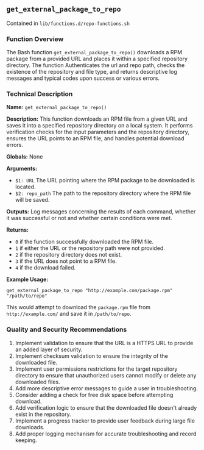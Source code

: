## `get_external_package_to_repo`

Contained in `lib/functions.d/repo-functions.sh`

### Function Overview
The Bash function `get_external_package_to_repo()` downloads a RPM package from a provided URL and places it within a specified repository directory. The function Authenticates the url and repo path, checks the existence of the repository and file type, and returns descriptive log messages and typical codes upon success or various errors.

### Technical Description
**Name:** `get_external_package_to_repo()`

**Description:** This function downloads an RPM file from a given URL and saves it into a specified repository directory on a local system. It performs verification checks for the input parameters and the repository directory, ensures the URL points to an RPM file, and handles potential download errors.

**Globals:** None

**Arguments:** 
- `$1: URL` The URL pointing where the RPM package to be downloaded is located.
- `$2: repo_path` The path to the repository directory where the RPM file will be saved. 

**Outputs:** Log messages concerning the results of each command, whether it was successful or not and whether certain conditions were met.

**Returns:** 
-  `0` if the function successfully downloaded the RPM file.
-  `1` if either the URL or the repository path were not provided.
-  `2` if the repository directory does not exist. 
-  `3` if the URL does not point to a RPM file.
-  `4` if the download failed.

**Example Usage:** 

```
get_external_package_to_repo "http://example.com/package.rpm" "/path/to/repo"
```
This would attempt to download the `package.rpm` file from `http://example.com/` and save it in `/path/to/repo`.

### Quality and Security Recommendations
1.   Implement validation to ensure that the URL is a HTTPS URL to provide an added layer of security. 
2.   Implement checksum validation to ensure the integrity of the downloaded file. 
3.   Implement user permissions restrictions for the target repository directory to ensure that unauthorized users cannot modify or delete any downloaded files. 
4.   Add more descriptive error messages to guide a user in troubleshooting.
5.   Consider adding a check for free disk space before attempting download.
6.   Add verification logic to ensure that the downloaded file doesn't already exist in the repository.
7.   Implement a progress tracker to provide user feedback during large file downloads.
8.   Add proper logging mechanism for accurate troubleshooting and record keeping.

